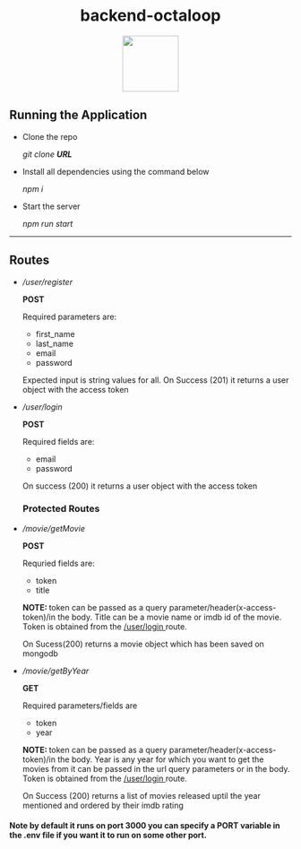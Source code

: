 <h1 align="center"> backend-octaloop </h1>
<div id="header" align="center">
  <img src="https://media.giphy.com/media/M9gbBd9nbDrOTu1Mqx/giphy.gif" width="100"/>
</div>
<img src="https://komarev.com/ghpvc/?username=phantomx1999&style=flat-square&color=blue" alt=""/>
<h2> Running the Application </h2>
<ul> 
  <li> 
    <p>
      Clone the repo
    </p>
    <i>
    git clone <b>URL</b>
    </i>
  </li>
  <li> <p>Install all dependencies using the command below</p>
  <i>
  npm i
  </i>
  </li>
  <li> 
    <p>
      Start the server 
    </p>
    <i> npm run start </i>
  </li>
</ul>

<hr>

<h2> Routes </h2>

<ul>
  <li> 
    <i> 
      /user/register 
    </i>
    <p><b>POST</b></p>
    <p>
      Required parameters are:
    </p>
    <ul>
      <li> first_name </li>
      <li> last_name </li>
      <li> email </li>
      <li> password </li>
    </ul>
    <p> Expected input is string values for all. On Success (201) it returns a user object with the access token</p>
  </li>
  <li>
    <i id="login"> /user/login </i>
    <p><b>POST</b></p>
    <p> Required fields are: </p>
    <ul>
      <li> email </li>
      <li> password </li>
    </ul>
    <p> On success (200) it returns a user object with the access token </p>
  </li>
  <h3> Protected Routes </h3>
  <li> 
    <i> /movie/getMovie </i>
    <p><b>POST</b></p>
    <p> Requried fields are: </p>
    <ul>
      <li> token </li>
      <li> title </li>
    </ul>
    <p> <b> NOTE: </b> token can be passed as a query parameter/header(x-access-token)/in the body. Title can be a movie name or imdb id of the movie. Token is obtained from the <a href="#login">/user/login </a> route.</p>
    <p> On Sucess(200) returns a movie object which has been saved on mongodb</p>
  </li>
  <li>
    <i> /movie/getByYear</i>
    <p><b>GET</b></p>
    <p> Required parameters/fields are </p>
    <ul>
      <li> token </li>
      <li> year </li>
    </ul>
    <p> <b> NOTE: </b> token can be passed as a query parameter/header(x-access-token)/in the body. Year is any year for which you want to get the movies from it can be passed in the url query parameters or in the body. Token is obtained from the <a href="#login">/user/login </a> route.</p>
    <p> On Success (200) returns a list of movies released uptil the year mentioned and ordered by their imdb rating </p>
  </li>
  </ul>
  
  
  <b><h4> Note by default it runs on port 3000 you can specify a PORT variable in the .env file if you want it to run on some other port.</h4></b>
  
   
    
